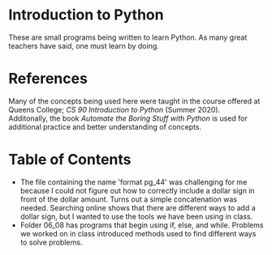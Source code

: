 # Introduction to Python
These are small programs being written to learn Python. As many great teachers have said, one must learn by doing.
# References
Many of the concepts being used here were taught in the course offered at Queens College; *CS 90 Introduction to Python* (Summer 2020).\
Additonally, the book *Automate the Boring Stuff with Python* is used for additional practice and better understanding of concepts.
# Table of Contents
- The file containing the name 'format pg_44' was challenging for me because I could not figure out how to correctly include a dollar sign in front of the dollar amount. Turns out a simple concatenation was needed. Searching online shows that there are different ways to add a dollar sign, but I wanted to use the tools we have been using in class.
- Folder 06_08 has programs that begin using if, else, and while. Problems we worked on in class introduced methods used to find different ways to solve problems. 
